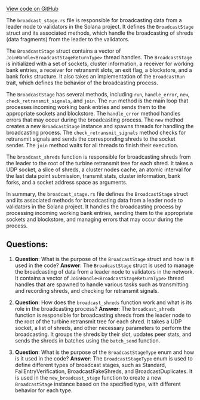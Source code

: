 [View code on GitHub](https://github.com/solana-labs/solana/blob/master/core/src/broadcast_stage.rs)

The `broadcast_stage.rs` file is responsible for broadcasting data from a leader node to validators in the Solana project. It defines the `BroadcastStage` struct and its associated methods, which handle the broadcasting of shreds (data fragments) from the leader to the validators.

The `BroadcastStage` struct contains a vector of `JoinHandle<BroadcastStageReturnType>` thread handles. The `BroadcastStage` is initialized with a set of sockets, cluster information, a receiver for working bank entries, a receiver for retransmit slots, an exit flag, a blockstore, and a bank forks structure. It also takes an implementation of the `BroadcastRun` trait, which defines the behavior of the broadcasting process.

The `BroadcastStage` has several methods, including `run`, `handle_error`, `new`, `check_retransmit_signals`, and `join`. The `run` method is the main loop that processes incoming working bank entries and sends them to the appropriate sockets and blockstore. The `handle_error` method handles errors that may occur during the broadcasting process. The `new` method creates a new `BroadcastStage` instance and spawns threads for handling the broadcasting process. The `check_retransmit_signals` method checks for retransmit signals and sends the corresponding shreds to the socket sender. The `join` method waits for all threads to finish their execution.

The `broadcast_shreds` function is responsible for broadcasting shreds from the leader to the root of the turbine retransmit tree for each shred. It takes a UDP socket, a slice of shreds, a cluster nodes cache, an atomic interval for the last data point submission, transmit stats, cluster information, bank forks, and a socket address space as arguments.

In summary, the `broadcast_stage.rs` file defines the `BroadcastStage` struct and its associated methods for broadcasting data from a leader node to validators in the Solana project. It handles the broadcasting process by processing incoming working bank entries, sending them to the appropriate sockets and blockstore, and managing errors that may occur during the process.
## Questions: 
 1. **Question**: What is the purpose of the `BroadcastStage` struct and how is it used in the code?
   **Answer**: The `BroadcastStage` struct is used to manage the broadcasting of data from a leader node to validators in the network. It contains a vector of `JoinHandle<BroadcastStageReturnType>` thread handles that are spawned to handle various tasks such as transmitting and recording shreds, and checking for retransmit signals.

2. **Question**: How does the `broadcast_shreds` function work and what is its role in the broadcasting process?
   **Answer**: The `broadcast_shreds` function is responsible for broadcasting shreds from the leader node to the root of the turbine retransmit tree for each shred. It takes a UDP socket, a list of shreds, and other necessary parameters to perform the broadcasting. It groups the shreds by their slot, updates peer stats, and sends the shreds in batches using the `batch_send` function.

3. **Question**: What is the purpose of the `BroadcastStageType` enum and how is it used in the code?
   **Answer**: The `BroadcastStageType` enum is used to define different types of broadcast stages, such as Standard, FailEntryVerification, BroadcastFakeShreds, and BroadcastDuplicates. It is used in the `new_broadcast_stage` function to create a new `BroadcastStage` instance based on the specified type, with different behavior for each type.